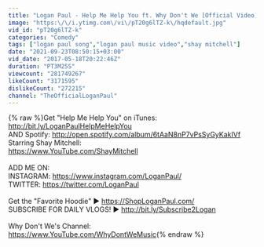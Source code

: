 ```yaml
---
title: "Logan Paul - Help Me Help You ft. Why Don't We [Official Video]"
image: "https:\/\/i.ytimg.com\/vi\/pT20g6lTZ-k\/hqdefault.jpg"
vid_id: "pT20g6lTZ-k"
categories: "Comedy"
tags: ["logan paul song","logan paul music video","shay mitchell"]
date: "2021-09-23T08:50:15+03:00"
vid_date: "2017-05-18T20:22:46Z"
duration: "PT3M25S"
viewcount: "281749267"
likeCount: "3171595"
dislikeCount: "272215"
channel: "TheOfficialLoganPaul"
---
```

{% raw %}Get &quot;Help Me Help You&quot; on iTunes: <a rel="nofollow" target="blank" href="http://bit.ly/LoganPaulHelpMeHelpYou">http://bit.ly/LoganPaulHelpMeHelpYou</a><br />AND Spotify: <a rel="nofollow" target="blank" href="http://open.spotify.com/album/6tAaN8nP7vPsSyGyKakIVf">http://open.spotify.com/album/6tAaN8nP7vPsSyGyKakIVf</a><br />Starring Shay Mitchell:<br /><a rel="nofollow" target="blank" href="https://www.YouTube.com/ShayMitchell">https://www.YouTube.com/ShayMitchell</a><br /><br />ADD ME ON:<br />INSTAGRAM: <a rel="nofollow" target="blank" href="https://www.instagram.com/LoganPaul/">https://www.instagram.com/LoganPaul/</a><br />TWITTER: <a rel="nofollow" target="blank" href="https://twitter.com/LoganPaul">https://twitter.com/LoganPaul</a><br /><br />Get the &quot;Favorite Hoodie&quot; ► <a rel="nofollow" target="blank" href="https://ShopLoganPaul.com/">https://ShopLoganPaul.com/</a><br />SUBSCRIBE FOR DAILY VLOGS! ► <a rel="nofollow" target="blank" href="http://bit.ly/Subscribe2Logan">http://bit.ly/Subscribe2Logan</a><br /><br />Why Don't We's Channel:<br /><a rel="nofollow" target="blank" href="https://www.YouTube.com/WhyDontWeMusic">https://www.YouTube.com/WhyDontWeMusic</a>{% endraw %}
